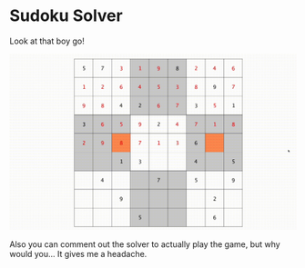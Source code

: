 # Sudoku Solver
Look at that boy go!

![sudoku_solver_solving](images/sudoku_solver.gif)

Also you can comment out the solver to actually play the game, but why would you... It gives me a headache.
